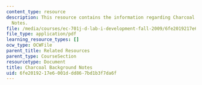 ```yaml
---
content_type: resource
description: This resource contains the information regarding Charcoal Background
  Notes.
file: /media/courses/ec-701j-d-lab-i-development-fall-2009/6fe2019217e6001ddd867bd1b3f7da6f_MITEC_701JF09_char_bg.pdf
file_type: application/pdf
learning_resource_types: []
ocw_type: OCWFile
parent_title: Related Resources
parent_type: CourseSection
resourcetype: Document
title: Charcoal Background Notes
uid: 6fe20192-17e6-001d-dd86-7bd1b3f7da6f
---
```

